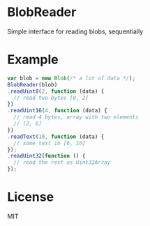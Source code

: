 # BlobReader

Simple interface for reading blobs, sequentially

# Example

```javascript
var blob = new Blob(/* a lot of data */);
BlobReader(blob)
.readUint8(2, function (data) {
  // read two bytes [0, 2]
})
.readUint16(4, function (data) {
  // read 4 bytes, array with two elements
  // [2, 6]
})
.readText(10, function (data) {
  // some text in [6, 16]
});
.readUint32(function () {
  // read the rest as Uint32Array
});
```

# License

MIT
